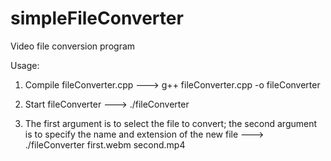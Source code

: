 # simpleFileConverter
Video file conversion program


Usage:

1. Compile fileConverter.cpp ---> g++ fileConverter.cpp -o fileConverter

2. Start fileConverter ---> ./fileConverter

3. The first argument is to select the file to convert; the second argument is to specify the name and extension of the new file ---> ./fileConverter first.webm second.mp4